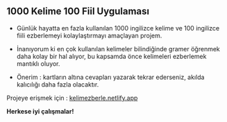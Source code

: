 ## 1000 Kelime 100 Fiil Uygulaması

 - Günlük hayatta en fazla kullanılan 1000 ingilizce kelime ve 100
   ingilizce fiili ezberlemeyi kolaylaştırmayı amaçlayan projem.
   
 - İnanıyorum ki en çok kullanılan kelimeler bilindiğinde gramer öğrenmek daha kolay bir hal alıyor, bu kapsamda önce kelimeleri ezberlemek mantıklı oluyor.
 - Önerim : kartların altına cevapları yazarak tekrar ederseniz, akılda kalıcılığı daha fazla olacaktır.
 
 Projeye erişmek için :  <a href="https://kelimezberle.netlify.app/" target="_blank">kelimezberle.netlify.app</a>


**Herkese iyi çalışmalar!**
